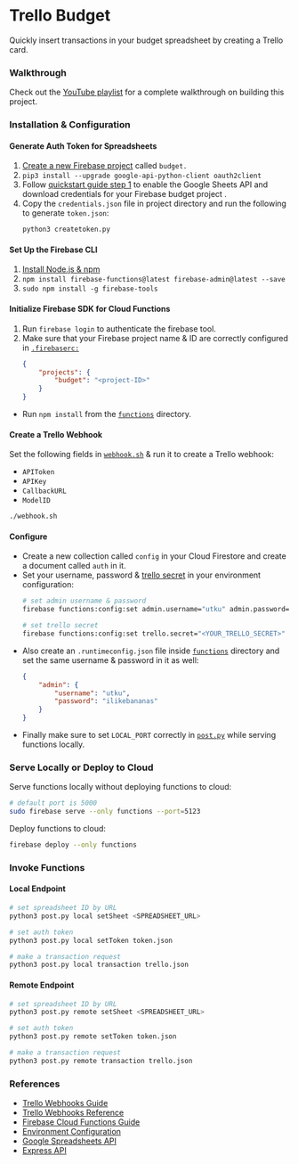# Trello Budget
Quickly insert transactions in your budget spreadsheet by creating a Trello card.

### Walkthrough
Check out the [YouTube playlist](https://www.youtube.com/playlist?list=PL36SguL4LIwmJTYLlnCMXG5Azrpezm4h1) for a complete walkthrough on building this project.

### Installation & Configuration
#### Generate Auth Token for Spreadsheets 
1. [Create a new Firebase project](https://console.firebase.google.com/) called `budget.`
2. `pip3 install --upgrade google-api-python-client oauth2client`
3. Follow [quickstart guide step 1](https://developers.google.com/sheets/api/quickstart/python#step_1_turn_on_the) to enable the Google Sheets API and download credentials for your Firebase budget project .
4. Copy the `credentials.json` file in project directory and run the following to generate `token.json`:
    ``` sh
    python3 createtoken.py
    ```

#### Set Up the Firebase CLI
1. [Install Node.js & npm](https://nodejs.org/en/download/package-manager/)
2. `npm install firebase-functions@latest firebase-admin@latest --save`
3. `sudo npm install -g firebase-tools`

#### Initialize Firebase SDK for Cloud Functions
1. Run `firebase login` to authenticate the firebase tool.
2. Make sure that your Firebase project name & ID are correctly configured in [`.firebaserc:`](.firebaserc) 
    ``` json
    {
        "projects": {
            "budget": "<project-ID>"
        }
    }
    ```
 * Run `npm install` from the [`functions`](functions)  directory.

#### Create a Trello Webhook
Set the following fields in [`webhook.sh`](webhook.sh) & run it to create a Trello webhook:
 * `APIToken`
 * `APIKey`
 * `CallbackURL`
 * `ModelID`
``` sh
./webhook.sh
```

#### Configure
 * Create a new collection called `config` in your Cloud Firestore and create a document called `auth` in it.
 * Set your username, password & [trello secret](https://trello.com/app-key) in your environment configuration:
    ``` sh
    # set admin username & password
    firebase functions:config:set admin.username="utku" admin.password="ilikebananas"

    # set trello secret
    firebase functions:config:set trello.secret="<YOUR_TRELLO_SECRET>"
    ```
 * Also create an `.runtimeconfig.json` file inside [`functions`](functions) directory and set the same username & password in it as well:
    ``` json
    {
        "admin": {
            "username": "utku",
            "password": "ilikebananas"
        }
    }
    ```
 * Finally make sure to set `LOCAL_PORT` correctly in [`post.py`](post.py) while serving functions locally.

### Serve Locally or Deploy to Cloud
Serve functions locally without deploying functions to cloud:
``` sh
# default port is 5000
sudo firebase serve --only functions --port=5123
```

Deploy functions to cloud:
``` sh
firebase deploy --only functions
```

### Invoke Functions
#### Local Endpoint 
``` sh
# set spreadsheet ID by URL
python3 post.py local setSheet <SPREADSHEET_URL>

# set auth token
python3 post.py local setToken token.json

# make a transaction request
python3 post.py local transaction trello.json
```

#### Remote Endpoint
``` sh
# set spreadsheet ID by URL
python3 post.py remote setSheet <SPREADSHEET_URL>

# set auth token
python3 post.py remote setToken token.json

# make a transaction request
python3 post.py remote transaction trello.json
```

### References
 * [Trello Webhooks Guide](https://developers.trello.com/page/webhooks)
 * [Trello Webhooks Reference](https://developers.trello.com/reference#webhooks)
 * [Firebase Cloud Functions Guide](https://firebase.google.com/docs/functions/get-started)
 * [Environment Configuration](https://firebase.google.com/docs/functions/config-env)
 * [Google Spreadsheets API](https://developers.google.com/sheets/api/quickstart/nodejs)
 * [Express API](http://expressjs.com/en/4x/api.html)
